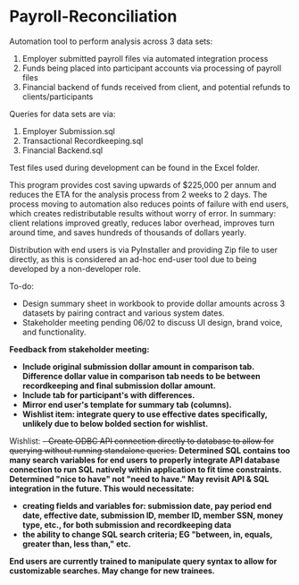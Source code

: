 # Payroll-Reconciliation

Automation tool to perform analysis across 3 data sets:
1. Employer submitted payroll files via automated integration process
2. Funds being placed into participant accounts via processing of payroll files
3. Financial backend of funds received from client, and potential refunds to clients/participants

Queries for data sets are via:
1. Employer Submission.sql
2. Transactional Recordkeeping.sql
3. Financial Backend.sql

Test files used during development can be found in the Excel folder.

This program provides cost saving upwards of $225,000 per annum and reduces the ETA for the analysis process from 2 weeks to 2 days.
The process moving to automation also reduces points of failure with end users, which creates redistributable results without worry of error.
In summary: client relations improved greatly, reduces labor overhead, improves turn around time, and saves hundreds of thousands of dollars yearly.

Distribution with end users is via PyInstaller and providing Zip file to user directly, as this is considered an ad-hoc end-user tool due to being developed by a
non-developer role.

To-do:
- Design summary sheet in workbook to provide dollar amounts across 3 datasets by pairing contract and various system dates.
- Stakeholder meeting pending 06/02 to discuss UI design, brand voice, and functionality.

<b> Feedback from stakeholder meeting:
  - Include original submission dollar amount in comparison tab. Difference dollar value in comparison tab needs to be between recordkeeping and final submission dollar amount.
  - Include tab for participant's with differences.
  - Mirror end user's template for summary tab (columns).
  - Wishlist item: integrate query to use effective dates specifically, unlikely due to below bolded section for wishlist. </b>

Wishlist:
<s>- Create ODBC API connection directly to database to allow for querying without running standalone queries.</s>
<b> Determined SQL contains too many search variables for end users to properly integrate API database connection to run SQL natively within application to fit </b>
<b> time constraints. Determined "nice to have" not "need to have." May revisit API & SQL integration in the future. </b>
<b> This would necessitate:
  - creating fields and variables for: submission date, pay period end date, effective date, submission ID, member ID, member SSN, money type, etc., for both
  submission and recordkeeping data
  - the ability to change SQL search criteria; EG "between, in, equals, greater than, less than," etc.

  End users are currently trained to manipulate query syntax to allow for customizable searches. May change for new trainees.</b>
